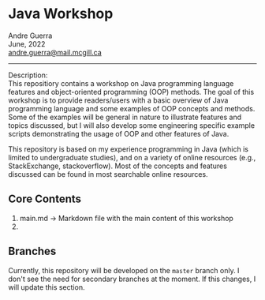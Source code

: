 # Java Workshop
Andre Guerra \
June, 2022 \
andre.guerra@mail.mcgill.ca

---

Description: \
This repositiory contains a workshop on Java programming language features and object-oriented programming (OOP) methods. The goal of this workshop is to provide readers/users with a basic overview of Java programming language and some examples of OOP concepts and methods. Some of the examples will be general in nature to illustrate features and topics discussed, but I will also develop some engineering specific example scripts demonstrating the usage of OOP and other features of Java. 

This repository is based on my experience programming in Java (which is limited to undergraduate studies), and on a variety of online resources (e.g., StackExchange, stackoverflow). Most of the concepts and features discussed can be found in most searchable online resources.

## Core Contents
1. main.md $\rightarrow$ Markdown file with the main content of this workshop
2. 


## Branches
Currently, this repository will be developed on the `master` branch only. I don't see the need for secondary branches at the moment. If this changes, I will update this section.
